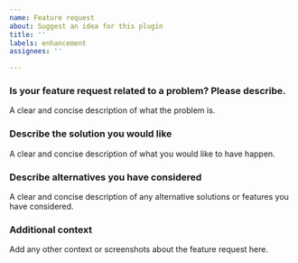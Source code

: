 ```yaml
---
name: Feature request
about: Suggest an idea for this plugin
title: ''
labels: enhancement
assignees: ''

---
```


### Is your feature request related to a problem? Please describe.
A clear and concise description of what the problem is.

### Describe the solution you would like
A clear and concise description of what you would like to have happen.

### Describe alternatives you have considered
A clear and concise description of any alternative solutions or features you have considered.

### Additional context
Add any other context or screenshots about the feature request here.
